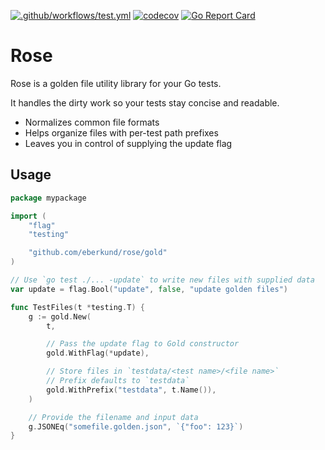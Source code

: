 [![.github/workflows/test.yml](https://github.com/eberkund/rose/actions/workflows/test.yml/badge.svg)](https://github.com/eberkund/rose/actions/workflows/test.yml)
[![codecov](https://codecov.io/gh/eberkund/rose/branch/master/graph/badge.svg?token=lCcKXaBzlD)](https://codecov.io/gh/eberkund/rose)
[![Go Report Card](https://goreportcard.com/badge/github.com/eberkund/rose)](https://goreportcard.com/report/github.com/eberkund/rose)

# Rose

Rose is a golden file utility library for your Go tests.

It handles the dirty work so your tests stay concise and readable.

- Normalizes common file formats
- Helps organize files with per-test path prefixes
- Leaves you in control of supplying the update flag

## Usage

```go
package mypackage

import (
	"flag"
	"testing"

	"github.com/eberkund/rose/gold"
)

// Use `go test ./... -update` to write new files with supplied data
var update = flag.Bool("update", false, "update golden files")

func TestFiles(t *testing.T) {
    g := gold.New(
        t,

        // Pass the update flag to Gold constructor
        gold.WithFlag(*update),

        // Store files in `testdata/<test name>/<file name>`
        // Prefix defaults to `testdata`
        gold.WithPrefix("testdata", t.Name()),
    )

    // Provide the filename and input data
    g.JSONEq("somefile.golden.json", `{"foo": 123}`)
}
```
